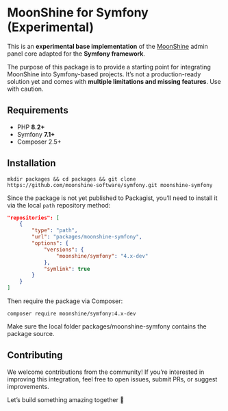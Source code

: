 # MoonShine for Symfony (Experimental)

This is an **experimental base implementation** of the [MoonShine](https://github.com/moonshine-software/moonshine) admin panel core adapted for the **Symfony framework**.

The purpose of this package is to provide a starting point for integrating MoonShine into Symfony-based projects. It’s not a production-ready solution yet and comes with **multiple limitations and missing features**. Use with caution.

## Requirements

- PHP **8.2+**
- Symfony **7.1+**
- Composer 2.5+

## Installation

```shell
mkdir packages && cd packages && git clone https://github.com/moonshine-software/symfony.git moonshine-symfony
```

Since the package is not yet published to Packagist, you’ll need to install it via the local `path` repository method:

```json
"repositories": [
    {
        "type": "path",
        "url": "packages/moonshine-symfony",
        "options": {
            "versions": {
                "moonshine/symfony": "4.x-dev"
            },
            "symlink": true
        }
    }
]
```

Then require the package via Composer:

```shell
composer require moonshine/symfony:4.x-dev
```

Make sure the local folder packages/moonshine-symfony contains the package source.

## Contributing

We welcome contributions from the community! If you’re interested in improving this integration, feel free to open issues, submit PRs, or suggest improvements.

Let’s build something amazing together 💫